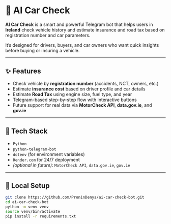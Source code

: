 # 🚗 AI Car Check

**AI Car Check** is a smart and powerful Telegram bot that helps users in **Ireland** check vehicle history and estimate insurance and road tax based on registration number and car parameters.

It’s designed for drivers, buyers, and car owners who want quick insights before buying or insuring a vehicle.

---

## ✨ Features

- Check vehicle by **registration number** (accidents, NCT, owners, etc.)
- Estimate **insurance cost** based on driver profile and car details
- Estimate **Road Tax** using engine size, fuel type, and year
- Telegram-based step-by-step flow with interactive buttons
- Future support for real data via **MotorCheck API**, **data.gov.ie**, and **gov.ie**

---

## 🧰 Tech Stack

- `Python`
- `python-telegram-bot`
- `dotenv` (for environment variables)
- `Render.com` for 24/7 deployment
- *(optional in future)*: `MotorCheck API`, `data.gov.ie`, `gov.ie`

---

## 🚀 Local Setup

```bash
git clone https://github.com/ProninDenys/ai-car-check-bot.git
cd ai-car-check-bot
python -m venv venv
source venv/bin/activate  
pip install -r requirements.txt